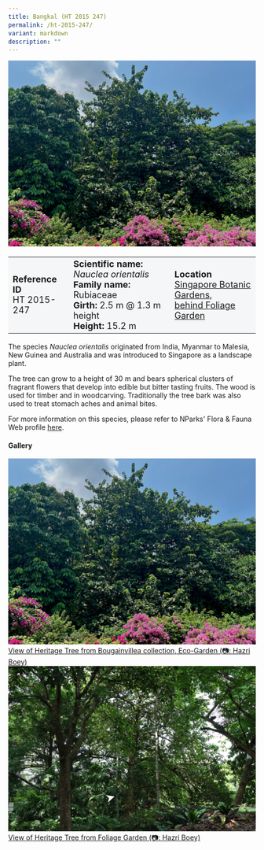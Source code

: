 ```yaml
---
title: Bangkal (HT 2015 247)
permalink: /ht-2015-247/
variant: markdown
description: ""
---
```

<div class="isomer-image-wrapper">
<img src="/images/Heritage_trees_photos/nauori_ht2015-247_habit.png">
</div>
<table style="minWidth: 100px; font-size: 18px; background: #F4F6F7">
<tbody><tr>
<td rowspan="1" colspan="1">
<strong>Reference ID</strong>
<br>HT 2015-247
</td>
<td rowspan="1" colspan="1">
	<strong>Scientific name:</strong> <em>Nauclea orientalis</em>
<br><strong>Family name: </strong>Rubiaceae
<br><strong>Girth: </strong>2.5 m @ 1.3 m height
<br><strong>Height: </strong>15.2 m
</td>
<td rowspan="1" colspan="1">
<strong>Location</strong><a href="https://www.onemap.gov.sg/?lat=1.3199900000001576&amp;lng=103.81546999999172">
 <br>Singapore Botanic Gardens,<br>behind Foliage Garden</a>
</td>
</tr>
</tbody>
</table>
<p>The species <i>Nauclea orientalis</i> originated from India, Myanmar to Malesia, New Guinea and Australia and was introduced to Singapore as a landscape plant.</p>

<p>The tree can grow to a height of 30 m and bears spherical clusters of fragrant flowers that develop into edible but bitter tasting fruits. The wood is used for timber and in woodcarving. Traditionally the tree bark was also used to treat stomach aches and animal bites.</p>

<p>For more information on this species, please refer to NParks' Flora &amp; Fauna Web profile <a href="https://www.nparks.gov.sg/florafaunaweb/flora/3/0/3038">here</a>.</p>

<h4><b>Gallery</b></h4>
<div class="isomer-card-grid">
<a href="/images/Heritage_trees_photos/nauori_ht2015-247_habit.png" class="isomer-card">
<div class="isomer-card-image">
<div class="isomer-image-wrapper"><img src="/images/Heritage_trees_photos/nauori_ht2015-247_habit.png"></div></div>
<div class="isomer-card-body"><div class="isomer-card-description">View of Heritage Tree from Bougainvillea collection, Eco-Garden (📷: Hazri Boey)</div></div></a>

<a href="/images/Heritage_trees_photos/nauori_ht2015-247_back.jpg" class="isomer-card">
<div class="isomer-card-image">
<div class="isomer-image-wrapper"><img src="/images/Heritage_trees_photos/nauori_ht2015-247_back.jpg"></div></div>
<div class="isomer-card-body"><div class="isomer-card-description">View of Heritage Tree from Foliage Garden (📷: Hazri Boey)</div></div></a></div>